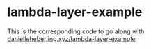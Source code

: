 # lambda-layer-example

This is the corresponding code to go along with [danielleheberling.xyz/lambda-layer-example](http://danielleheberling.xyz/lambda-layer-example)
